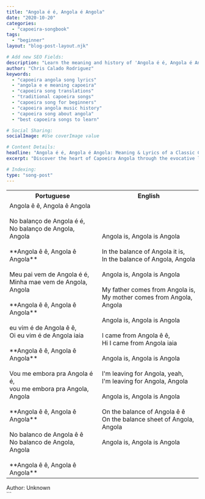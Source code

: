 ```yaml
---
title: "Angola é é, Angola é Angola"
date: "2020-10-20"
categories:
  - "capoeira-songbook"
tags:
  - "beginner"
layout: "blog-post-layout.njk"

# Add new SEO Fields:
description: "Learn the meaning and history of 'Angola é é, Angola é Angola', a classic capoeira song. Explore the lyrics and cultural significance."
author: "Chris Calado Rodriguez"
keywords:
  - "capoeira angola song lyrics"
  - "angola e e meaning capoeira"
  - "capoeira song translations"
  - "traditional capoeira songs"
  - "capoeira song for beginners"
  - "capoeira angola music history"
  - "capoeira song about angola"
  - "best capoeira songs to learn"

# Social Sharing:
socialImage: #Use coverImage value

# Content Details:
headline: "Angola é é, Angola é Angola: Meaning & Lyrics of a Classic Capoeira Song"
excerpt: "Discover the heart of Capoeira Angola through the evocative lyrics and rich cultural context of the song 'Angola é é, Angola é Angola'."

# Indexing:
type: "song-post"
---
```



<table class="capoeira-table">
    <tr class="header-row">
        <th>Portuguese</th>
        <th>English</th>
    </tr>
    <tr>
        <td>Angola ê ê, Angola ê Angola<br><br>No balanço de Angola é é,<br>No balanço de Angola, Angola<br><br>**Angola ê ê, Angola ê Angola**<br><br>Meu pai vem de Angola é é,<br>Minha mae vem de Angola, Angola<br><br>**Angola ê ê, Angola ê Angola**<br><br>eu vim é de Angola ê ê,<br>Oi eu vim é de Angola iaia<br><br>**Angola ê ê, Angola ê Angola**<br><br>Vou me embora pra Angola é é,<br>vou me embora pra Angola, Angola<br><br>**Angola ê ê, Angola ê Angola**<br><br>No balanco de Angola ê ê<br>No balanco de Angola, Angola<br><br>**Angola ê ê, Angola ê Angola**</td>
        <td>Angola is, Angola is Angola<br><br>In the balance of Angola it is,<br>In the balance of Angola, Angola<br><br>Angola is, Angola is Angola<br><br>My father comes from Angola is,<br>My mother comes from Angola, Angola<br><br>Angola is, Angola is Angola<br><br>I came from Angola ê ê,<br>Hi I came from Angola iaia<br><br>Angola is, Angola is Angola<br><br>I'm leaving for Angola, yeah,<br>I'm leaving for Angola, Angola<br><br>Angola is, Angola is Angola<br><br>On the balance of Angola ê ê<br>On the balance sheet of Angola, Angola<br><br>Angola is, Angola is Angola</td>
    </tr>
</table>
<figcaption>
    Author: Unknown
</figcaption>
```
